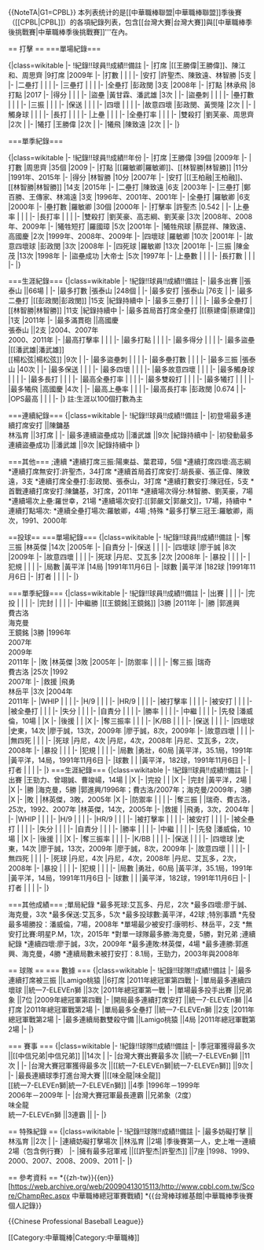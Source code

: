 {{NoteTA|G1=CPBL}}
本列表统计的是[[中華職棒聯盟|中華職棒聯盟]]季後賽（[[CPBL|CPBL]]）的各項紀錄列表，包含[[台灣大賽|台灣大賽]]與[[中華職棒季後挑戰賽|中華職棒季後挑戰賽]]'''在內。

== 打擊 ==
===單場紀錄===

{|class=wikitable
|-
!紀錄!!球員!!成績!!備註
|-
|打席
|[[王勝偉|王勝偉]]、陳江和、周思齊
|9打席
|2009年
|-
|打數
|
|
|
|-
|安打
|許聖杰、陳致遠、林智勝
|5支
|
|-
|二壘打
|
|
|
|-
|三壘打
|
|
|
|-
|全壘打
|彭政閔
|3支
|2008年
|-
|打點
|林承飛
|8打點
|2017
|-
|得分
|
|
|
|-
|盜壘
|黃甘霖、潘武雄
|3次
|
|-
|盜壘刺
|
|
|
|-
|壘打數
|
|
|
|-
|三振
|
|
|
|-
|保送
|
|
|
|-
|四壞
|
|
|
|-
|故意四壞
|彭政閔、黃煚隆
|2次
|
|-
|觸身球
|
|
|
|-
|長打
|
|
|
|-
|上壘
|
|
|
|-
|全壘打率
|
|
|
|-
|雙殺打
|劉芙豪、周思齊
|2次
|
|-
|犧打
|王勝偉
|2次
|
|-
|犧飛
|陳致遠
|2次
|
|-
|}

===單季紀錄===

{|class=wikitable
|-
!紀錄!!球員!!成績!!年份
|-
|打席
|王勝偉
|39個
|2009年
|-
|打數
|周思齊
|35個
|2009
|-
|打點
|[[羅敏卿|羅敏卿]]、[[林智勝|林智勝]]
|11分
|1991年、2015年
|-
|得分
|林智勝
|10分
|2007年
|-
|安打
|[[王柏融|王柏融]]、[[林智勝|林智勝]]
|14支
|2015年
|-
|二壘打
|陳致遠
|6支
|2003年
|-
|三壘打
|鄭百勝、王傳家、林鴻遠
|3支
|1996年、2001年、2001年
|-
|全壘打
|羅敏卿
|6支
|2000年
|-
|壘打數
|羅敏卿
|30個
|2000年
|-
|打擊率
|許聖杰
|0.542
|
|-
|上壘率
|
|
|
|-
|長打率
|
|
|
|-
|雙殺打
|劉芙豪、高志綱、劉芙豪
|3次
|2008年、2008年、2009年
|-
|犧牲短打
|羅國璋
|5次
|2001年
|-
|犧牲飛球
|蔡昆祥、陳致遠、高國慶
|2次
|1999年、2008年、2009年
|-
|四壞球
|羅敏卿
|10次
|2001年
|-
|故意四壞球
|彭政閔
|3次
|2008年
|-
|四死球
|羅敏卿
|13次
|2001年
|-
|三振
|陳金茂
|13次
|1998年
|-
|盜壘成功
|大帝士
|5次
|1997年
|-
|上壘數
|
|
|
|-
|長打數
|
|
|
|-
|}

===生涯紀錄===
{|class=wikitable
|-
!紀錄!!球員!!成績!!備註
|-
|最多出賽
||張泰山
||66場
|
|-
|最多打數
|張泰山
|248個
|
|-
|最多安打
|張泰山
|76支
|
|-
|最多二壘打
|[[彭政閔|彭政閔]]
|15支
|紀錄持續中
|-
|最多三壘打
|
|
|
|-
|最多全壘打
|[[林智勝|林智勝]]
|11支
|紀錄持續中
|-
|最多首局首打席全壘打
|[[蔡建偉|蔡建偉]]
|1支
|2011年
|-
|最多滿貫砲
||高國慶<BR/>張泰山
||2支
|2004、2007年<BR/>2000、2011年
|-
|最高打擊率
|
|
|
|-
|最多打點
|
|
|
|-
|最多得分
|
|
|
|-
|最多盜壘
|[[潘武雄|潘武雄]]<BR/>[[楊松弦|楊松弦]]
|9次
|
|-
|最多盜壘刺
|
|
|
|-
|最多壘打數
|
|
|
|-
|最多三振
|張泰山
|40次
|
|-
|最多保送
|
|
|
|-
|最多四壞
|
|
|
|-
|最多故意四壞
|
|
|
|-
|最多觸身球
|
|
|
|-
|最多長打
|
|
|
|-
|最高全壘打率
|
|
|
|-
|最多雙殺打
|
|
|
|-
|最多犧打
|
|
|
|-
|最多犧飛
|高國慶
|4次
|
|-
|最高上壘率
|
|
|
|-
|最高長打率
|彭政閔
|0.674
|
|-
|OPS最高
|
|
|
|-
|}
註:生涯以100個打數為主

===連續紀錄===
{|class=wikitable
|-
!紀錄!!球員!!成績!!備註
|-
|初登場最多連續打席安打
||陳鏞基<BR/>林泓育
||3打席
|
|-
|最多連續盜壘成功
||潘武雄
||9次
|紀錄持續中
|-
|初發動最多連續盜壘成功
||潘武雄
||9次
|紀錄持續中
|}

===其他===
;連續
*連續打席三振:陽東益、葉君璋，5個
*連續打席四壞:高志綱
*連續打席無安打:許聖杰，34打席
*連續首局首打席安打:胡長豪、張正偉、陳致遠，3支
*連續打席全壘打:彭政閔、張泰山，3打席
*連續打數安打:陳冠任，5支
*首戰連續打席安打:陳鏞基，3打席，2011年
*連續場次得分:林智勝、劉芙豪，7場
*連續場次上壘:羅世幸，21場
*連續場次安打:[[郭嚴文|郭嚴文]]，17場，持續中
*連續打點場次:
*連續全壘打場次:羅敏卿，4場
;特殊
*最多打擊三冠王:羅敏卿，兩次，1991、2000年

==投球==
===單場紀錄===
{|class=wikitable
|-
!紀錄!!球員!!成績!!備註
|-
|奪三振
|林英傑
|14次
|2005年
|-
|自責分
|-
|保送
|
|
|
|-
|四壞球
|廖于誠
|8次
|2009年
|-
|故意四壞
|
|
|
|-
|死球
|丹尼、艾瓦多
|2次
|2008年
|-
|暴投
|
|
|
|-
|犯規
|
|
|
|-
|局數
|黃平洋
|14局
|1991年11月6日
|-
|球數
|黃平洋
|182球
|1991年11月6日
|-
|打者
|
|
|
|-
|}

===單季紀錄===
{|class=wikitable
|-
!紀錄!!球員!!成績!!備註
|-
|出賽
|
|
|
|-
|完投
|
|
|
|-
|完封
|
|
|
|-
|中繼勝
|[[王鏡銘|王鏡銘]]
|3勝
|2011年 
|-
|勝
|郭進興<BR/>費古洛<BR/>海克曼<BR/>王鏡銘
|3勝
|1996年<BR/>2007年<BR/>2009年<BR/>2011年 
|-
|敗
|林英傑
|3敗
|2005年
|-
|防禦率
|
|
|
|-
|奪三振
|瑞奇<BR/>費古洛
|25次
|1992<BR/>2007年
|-
|救援
|飛勇<BR/>林岳平
|3次
|2004年<BR/>2011年
|-
|WHIP
|
|
|
|-
|H/9
|
|
|
|-
|HR/9
|
|
|
|-
|被打擊率
|
|
|
|-
|被安打
|
|
|
|-
|被全壘打
|
|
|
|-
|失分
|
|
|
|-
|自責分
|
|
|
|-
|勝率
|
|
|
|-
|中繼
|
|
|
|-
|先發
|潘威倫，10場
|
|X
|-
|後援
|
|
|X
|-
|奪三振率
|
|
|
|-
|K/BB
|
|
|
|-
|保送
|
|
|
|-
|四壞球
|史東，14次
|廖于誠，13次，2009年
|廖于誠，8次，2009年
|-
|故意四壞
|
|
|
|-
|無四死
|
|
|
|-
|死球
|丹尼，4次
|丹尼，4次，2008年
|丹尼、艾瓦多，2次，2008年
|-
|暴投
|
|
|
|-
|犯規
|
|
|
|-
|局數
|勇壯，60局
|黃平洋，35.1局，1991年
|黃平洋，14局，1991年11月6日
|-
|球數
|
|
|黃平洋，182球，1991年11月6日
|-
|打者
|
|
|
|-
|}
===生涯紀錄===
{|class=wikitable
|-
!紀錄!!球員!!成績!!備註
|-
|出賽
|王勁力、曾翊誠、曹竣崵，14場
|
|X
|-
|完投
|
|
|X
|-
|完封
|黃平洋，2場
|
|X
|-
|勝
|海克曼，5勝
|郭進興/1996年；費古洛/2007年；海克曼/2009年，3勝
|X 
|-
|敗
|
|林英傑，3敗，2005年
|X
|-
|防禦率
|
|
|
|-
|奪三振
|
|瑞奇、費古洛，25次，1992、2007年
|林英傑，14次，2005年
|-
|救援
|
|飛勇，3次，2004年
|
|-
|WHIP
|
|
|
|-
|H/9
|
|
|
|-
|HR/9
|
|
|
|-
|被打擊率
|
|
|
|-
|被安打
|
|
|
|-
|被全壘打
|
|
|
|-
|失分
|
|
|
|-
|自責分
|
|
|
|-
|勝率
|
|
|
|-
|中繼
|
|
|
|-
|先發
|潘威倫，10場
|
|X
|-
|後援
|
|
|X
|-
|奪三振率
|
|
|
|-
|K/BB
|
|
|
|-
|保送
|
|
|
|-
|四壞球
|史東，14次
|廖于誠，13次，2009年
|廖于誠，8次，2009年
|-
|故意四壞
|
|
|
|-
|無四死
|
|
|
|-
|死球
|丹尼，4次
|丹尼，4次，2008年
|丹尼、艾瓦多，2次，2008年
|-
|暴投
|
|
|
|-
|犯規
|
|
|
|-
|局數
|勇壯，60局
|黃平洋，35.1局，1991年
|黃平洋，14局，1991年11月6日
|-
|球數
|
|
|黃平洋，182球，1991年11月6日
|-
|打者
|
|
|
|-
|}

===其他成績===
;單局紀錄
*最多死球:艾瓦多、丹尼，2次
*最多四壞:廖于誠、海克曼，3次
*最多保送:艾瓦多，5次
*最多投球數:黃平洋，42球
;特別事蹟
*先發最多場勝投：潘威倫，7場，2008年
*單場最少被安打:康明杉、林岳平，2支 
*無安打比賽:明星P.M，1次，2015年
*對單一球隊最多勝:海克曼，5勝，對兄弟
;連續紀錄
*連續四壞:廖于誠，3次，2009年
*最多連敗:林英傑，4場
*最多連勝:郭進興、海克曼，4勝
*連續局數未被打安打：8.1局，王勁力，2003年與2008年

== 球隊 ==
=== 數據 ===
{|class=wikitable
|-
!紀錄!!球隊!!成績!!備註
|-
|最多連續打席被三振
||Lamigo桃猿
||6打席
|2011年總冠軍第四戰
|-
|單局最多連續四壞球
||統一7-ELEVEn獅
||3次
|2011年總冠軍第一戰
|-
|單場最多投手出賽
||兄弟象
||7位
|2009年總冠軍第四戰
|-
|開局最多連續打席安打
||統一7-ELEVEn獅
||4打席
|2011年總冠軍戰第2場
|-
|單局最多全壘打
||統一7-ELEVEn獅
||2支
|2011年總冠軍戰第2場
|-
|最多連續局數雙殺守備
||Lamigo桃猿
||4局
|2011年總冠軍戰第2場
|-
|}

=== 賽事 ===
{|class=wikitable
|-
!紀錄!!球隊!!成績!!備註
|-
|季冠軍獲得最多次
||[[中信兄弟|中信兄弟]]
||14次
|
|-
|台灣大賽出賽最多次
||統一7-ELEVEn獅
||11次
|
|-
|台灣大賽冠軍獲得最多次
||[[統一7-ELEVEn獅|統一7-ELEVEn獅]]
||9次
|
|-
|最長連續球季打進台灣大賽
||[[味全龍|味全龍]]<br>[[統一7-ELEVEn獅|統一7-ELEVEn獅]]
||4季
|1996年－1999年<br>2006年－2009年
|-
|台灣大賽冠軍最長連霸
||兄弟象（2度）<br/>味全龍<br/>統一7-ELEVEn獅
||3連霸
||
|-
|}

== 特殊紀錄 ==
{|class=wikitable
|-
!紀錄!!球隊!!成績!!備註
|-
|最多妨礙打擊
||林泓育
||2次
|
|-
|連續妨礙打擊場次
||林泓育
||2場
|季後賽第一人，史上唯一連續2場（包含例行賽）
|-
|擁有最多冠軍戒
||[[許聖杰|許聖杰]]
||7座
|1998、1999、2000、2007、2008、2009、2011
|-
|}

== 參考資料 ==
*{{zh-tw}}{{en}} [https://web.archive.org/web/20090413015113/http://www.cpbl.com.tw/Score/ChampRec.aspx 中華職棒總冠軍賽戰績]
*{{台灣棒球維基館|中華職棒季後賽個人記錄}}

{{Chinese Professional Baseball League}}



[[Category:中華職棒|Category:中華職棒]]